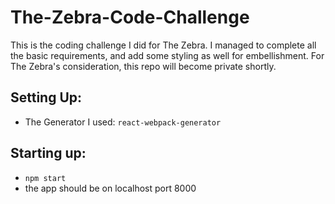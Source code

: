 # The-Zebra-Code-Challenge
This is the coding challenge I did for The Zebra. I managed to complete all the basic requirements, and add some styling as well for embellishment. 
For The Zebra's consideration, this repo will become private shortly. 


## Setting Up: 
- The Generator I used: `react-webpack-generator`

## Starting up:
- `npm start`
- the app should be on localhost port 8000

